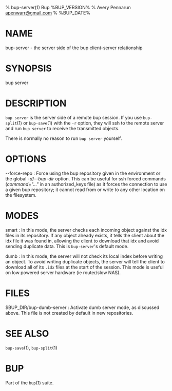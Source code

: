 % bup-server(1) Bup %BUP_VERSION%
% Avery Pennarun <apenwarr@gmail.com>
% %BUP_DATE%

# NAME

bup-server - the server side of the bup client-server relationship

# SYNOPSIS

bup server

# DESCRIPTION

`bup server` is the server side of a remote bup session. 
If you use `bup-split`(1) or `bup-save`(1) with the `-r`
option, they will ssh to the remote server and run `bup
server` to receive the transmitted objects.

There is normally no reason to run `bup server` yourself.

# OPTIONS

\--force-repo
:   Force using the bup repository given in the environment or the
    global *-d*/*\--bup-dir* option. This can be useful for ssh forced
    commands (*command="..."* in an authorized_keys file) as it forces the
    connection to use a given bup repository; it cannot read from
    or write to any other location on the filesystem.

# MODES

smart
:   In this mode, the server checks each incoming object
    against the idx files in its repository.  If any object
    already exists, it tells the client about the idx file
    it was found in, allowing the client to download that
    idx and avoid sending duplicate data.  This is
    `bup-server`'s default mode.

dumb
:   In this mode, the server will not check its local index
    before writing an object.  To avoid writing duplicate
    objects, the server will tell the client to download all
    of its `.idx` files at the start of the session.  This
    mode is useful on low powered server hardware (ie
    router/slow NAS).

# FILES

$BUP_DIR/bup-dumb-server
:   Activate dumb server mode, as discussed above.  This file is not created by
    default in new repositories.

# SEE ALSO

`bup-save`(1), `bup-split`(1)

# BUP

Part of the `bup`(1) suite.

